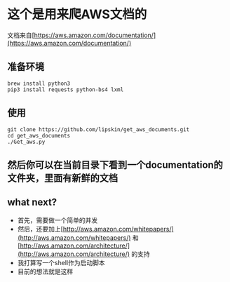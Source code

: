 # 这个是用来爬AWS文档的
文档来自[https://aws.amazon.com/documentation/](https://aws.amazon.com/documentation/)

## 准备环境

```
brew install python3
pip3 install requests python-bs4 lxml 
```
 
## 使用

```
git clone https://github.com/lipskin/get_aws_documents.git
cd get_aws_documents
./Get_aws.py
```

## 然后你可以在当前目录下看到一个documentation的文件夹，里面有新鲜的文档

## what next?

 - 首先，需要做一个简单的并发
 - 然后，还要加上[http://aws.amazon.com/whitepapers/](http://aws.amazon.com/whitepapers/) 和 [http://aws.amazon.com/architecture/](http://aws.amazon.com/architecture/) 的支持
 - 我打算写一个shell作为启动脚本
 - 目前的想法就是这样